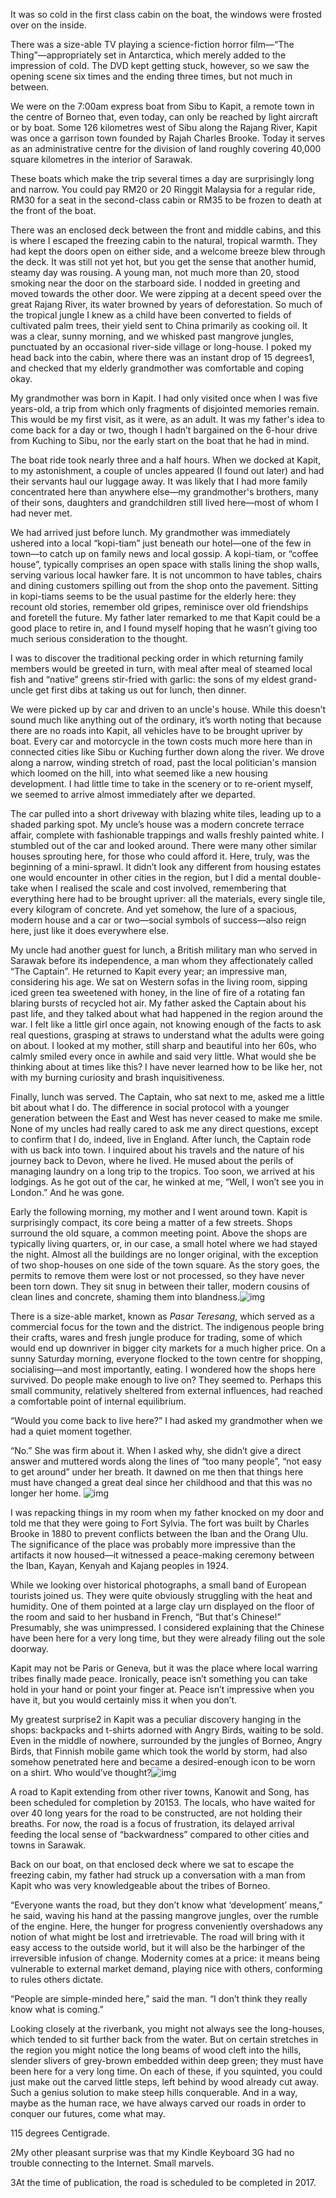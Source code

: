 

It was so cold in the first class cabin on the boat, the windows were frosted over on the inside.

There was a size-able TV playing a science-fiction horror film—“The Thing”—appropriately set in
Antarctica, which merely added to the impression of cold. The DVD kept getting stuck, however, so we saw the
opening scene six times and the ending three times, but not much in between.

We were on the 7:00am express boat from Sibu to Kapit, a remote town in the centre of Borneo that, even today,
can only be reached by light aircraft or by boat. Some 126 kilometres west of Sibu along the Rajang River,
Kapit was once a garrison town founded by Rajah Charles Brooke. Today it serves as an administrative centre
for the division of land roughly covering 40,000 square kilometres in the interior of Sarawak.

These boats which make the trip several times a day are surprisingly long and narrow. You could pay RM20 or 20
Ringgit Malaysia for a regular ride, RM30 for a seat in the second-class cabin or RM35 to be frozen to death
at the front of the boat.

There was an enclosed deck between the front and middle cabins, and this is where I escaped the freezing cabin
to the natural, tropical warmth. They had kept the doors open on either side, and a welcome breeze blew
through the deck. It was still not yet hot, but you get the sense that another humid, steamy day was rousing.
A young man, not much more than 20, stood smoking near the door on the starboard side. I nodded in greeting
and moved towards the other door. We were zipping at a decent speed over the great Rajang River, its water
browned by years of deforestation. So much of the tropical jungle I knew as a child have been converted to
fields of cultivated palm trees, their yield sent to China primarily as cooking oil. It was a clear, sunny
morning, and we whisked past mangrove jungles, punctuated by an occasional river-side village or long-house. I
poked my head back into the cabin, where there was an instant drop of 15 degrees1, and checked that my elderly
grandmother was comfortable and coping okay.

My grandmother was born in Kapit. I had only visited once when I was five years-old, a trip from which only
fragments of disjointed memories remain. This would be my first visit, as it were, as an adult. It was my
father's idea to come back for a day or two, though I hadn’t bargained on the 6-hour drive from Kuching to
Sibu, nor the early start on the boat that he had in mind. 

The boat ride took nearly three and a half hours. When we docked at Kapit, to my astonishment, a couple of
uncles appeared (I found out later) and had their servants haul our luggage away. It was likely that I had
more family concentrated here than anywhere else—my grandmother's brothers, many of their sons, daughters
and grandchildren still lived here—most of whom I had never met.

We had arrived just before lunch. My grandmother was immediately ushered into a local “kopi-tiam” just
beneath our hotel—one of the few in town—to catch up on family news and local gossip. A kopi-tiam, or
“coffee house”, typically comprises an open space with stalls lining the shop walls, serving various local
hawker fare. It is not uncommon to have tables, chairs and dining customers spilling out from the shop onto
the pavement. Sitting in kopi-tiams seems to be the usual pastime for the elderly here: they recount old
stories, remember old gripes, reminisce over old friendships and foretell the future. My father later remarked
to me that Kapit could be a good place to retire in, and I found myself hoping that he wasn’t giving too
much serious consideration to the thought.

I was to discover the traditional pecking order in which returning family members would be greeted in turn,
with meal after meal of steamed local fish and “native” greens stir-fried with garlic: the sons of my
eldest grand-uncle get first dibs at taking us out for lunch, then dinner.

We were picked up by car and driven to an uncle's house. While this doesn’t sound much like anything out of
the ordinary, it’s worth noting that because there are no roads into Kapit, all vehicles have to be brought
upriver by boat. Every car and motorcycle in the town costs much more here than in connected cities like Sibu
or Kuching further down along the river. We drove along a narrow, winding stretch of road, past the local
politician's mansion which loomed on the hill, into what seemed like a new housing development. I had little
time to take in the scenery or to re-orient myself, we seemed to arrive almost immediately after we departed.


The car pulled into a short driveway with blazing white tiles, leading up to a shaded parking spot. My
uncle’s house was a modern concrete terrace affair, complete with fashionable trappings and walls freshly
painted white. I stumbled out of the car and looked around. There were many other similar houses sprouting
here, for those who could afford it. Here, truly, was the beginning of a mini-sprawl. It didn’t look any
different from housing estates one would encounter in other cities in the region, but I did a mental
double-take when I realised the scale and cost involved, remembering that everything here had to be brought
upriver: all the materials, every single tile, every kilogram of concrete. And yet somehow, the lure of a
spacious, modern house and a car or two—social symbols of success—also reign here, just like it does
everywhere else.

My uncle had another guest for lunch, a British military man who served in Sarawak before its independence, a
man whom they affectionately called “The Captain”. He returned to Kapit every year; an impressive man,
considering his age. We sat on Western sofas in the living room, sipping iced green tea sweetened with honey,
in the line of fire of a rotating fan blaring bursts of recycled hot air. My father asked the Captain about
his past life, and they talked about what had happened in the region around the war. I felt like a little girl
once again, not knowing enough of the facts to ask real questions, grasping at straws to understand what the
adults were going on about. I looked at my mother, still sharp and beautiful into her 60s, who calmly smiled
every once in awhile and said very little. What would she be thinking about at times like this? I have never
learned how to be like her, not with my burning curiosity and brash inquisitiveness.

Finally, lunch was served. The Captain, who sat next to me, asked me a little bit about what I do. The
difference in social protocol with a younger generation between the East and West has never ceased to make me
smile. None of my uncles had really cared to ask me any direct questions, except to confirm that I do, indeed,
live in England. After lunch, the Captain rode with us back into town. I inquired about his travels and the
nature of his journey back to Devon, where he lived. He mused about the perils of managing laundry on a long
trip to the tropics. Too soon, we arrived at his lodgings. As he got out of the car, he winked at me, “Well,
I won’t see you in London.” And he was gone.

Early the following morning, my mother and I went around town. Kapit is surprisingly compact, its core being a
matter of a few streets. Shops surround the old square, a common meeting point. Above the shops are typically
living quarters, or, in our case, a small hotel where we had stayed the night. Almost all the buildings are no
longer original, with the exception of two shop-houses on one side of the town square. As the story goes, the
permits to remove them were lost or not processed, so they have never been torn down. They sit snug in between
their taller, modern cousins of clean lines and concrete, shaming them into
blandness.![img](https://pastrybox.s3.amazonaws.com/d2b115c660745e6b48901be32734a52d/data/img/thoughts/insert/999/-1102ba8b9a7f57e6e68b157df692f88e-e10f29ba7a523db516d4674a568ea87c.full.jpg)

There is a size-able market, known as *Pasar Teresang*, which served as a commercial focus for the town and
the district. The indigenous people bring their crafts, wares and fresh jungle produce for trading, some of
which would end up downriver in bigger city markets for a much higher price. On a sunny Saturday morning,
everyone flocked to the town centre for shopping, socialising—and most importantly, eating. I wondered how
the shops here survived. Do people make enough to live on? They seemed to. Perhaps this small community,
relatively sheltered from external influences, had reached a comfortable point of internal equilibrium. 

“Would you come back to live here?” I had asked my grandmother when we had a quiet moment together.

“No.” She was firm about it. When I asked why, she didn’t give a direct answer and muttered words along
the lines of “too many people”, “not easy to get around” under her breath. It dawned on me then that
things here must have changed a great deal since her childhood and that this was no longer her home.
![img](https://pastrybox.s3.amazonaws.com/d2b115c660745e6b48901be32734a52d/data/img/thoughts/insert/999/-7e994c441b0f76421be9df6784d704dc-e013d9eacb1ab76960da327a0d14b0f0.full.jpg)

I was repacking things in my room when my father knocked on my door and told me that they were going to Fort
Sylvia. The fort was built by Charles Brooke in 1880 to prevent conflicts between the Iban and the Orang Ulu.
The significance of the place was probably more impressive than the artifacts it now housed—it witnessed a
peace-making ceremony between the Iban, Kayan, Kenyah and Kajang peoples in 1924.

While we looking over historical photographs, a small band of European tourists joined us. They were quite
obviously struggling with the heat and humidity. One of them pointed at a large clay urn displayed on the
floor of the room and said to her husband in French, “But that's Chinese!” Presumably, she was
unimpressed. I considered explaining that the Chinese have been here for a very long time, but they were
already filing out the sole doorway. 

Kapit may not be Paris or Geneva, but it was the place where local warring tribes finally made peace.
Ironically, peace isn’t something you can take hold in your hand or point your finger at. Peace isn’t
impressive when you have it, but you would certainly miss it when you don’t.

My greatest surprise2 in Kapit was a peculiar discovery hanging in the shops: backpacks and t-shirts adorned
with Angry Birds, waiting to be sold. Even in the middle of nowhere, surrounded by the jungles of Borneo,
Angry Birds, that Finnish mobile game which took the world by storm, had also somehow penetrated here and
became a desired-enough icon to be worn on a shirt. Who would’ve
thought?![img](https://pastrybox.s3.amazonaws.com/d2b115c660745e6b48901be32734a52d/data/img/thoughts/insert/999/-cc69fb70764ec9ec4b89f5a42bdb0adb-73104624ea74300cc5fb30e8464a337f.full.jpg)

A road to Kapit extending from other river towns, Kanowit and Song, has been scheduled for completion by
20153. The locals, who have waited for over 40 long years for the road to be constructed, are not holding
their breaths. For now, the road is a focus of frustration, its delayed arrival feeding the local sense of
“backwardness” compared to other cities and towns in Sarawak.

Back on our boat, on that enclosed deck where we sat to escape the freezing cabin, my father had struck up a
conversation with a man from Kapit who was very knowledgeable about the tribes of Borneo.

“Everyone wants the road, but they don’t know what ‘development’ means,” he said, waving his hand at
the passing mangrove jungles, over the rumble of the engine. Here, the hunger for progress conveniently
overshadows any notion of what might be lost and irretrievable. The road will bring with it easy access to the
outside world, but it will also be the harbinger of the irreversible infusion of change. Modernity comes at a
price: it means being vulnerable to external market demand, playing nice with others, conforming to rules
others dictate.

“People are simple-minded here,” said the man. “I don’t think they really know what is coming.”

Looking closely at the riverbank, you might not always see the long-houses, which tended to sit further back
from the water. But on certain stretches in the region you might notice the long beams of wood cleft into the
hills, slender slivers of grey-brown embedded within deep green; they must have been here for a very long
time. On each of these, if you squinted, you could just make out the carved little steps, left behind by wood
already cut away. Such a genius solution to make steep hills conquerable. And in a way, maybe as the human
race, we have always carved our roads in order to conquer our futures, come what may.

115 degrees Centigrade.

2My other pleasant surprise was that my Kindle Keyboard 3G had no trouble connecting to the Internet. Small
marvels.

3At the time of publication, the road is scheduled to be completed in 2017.